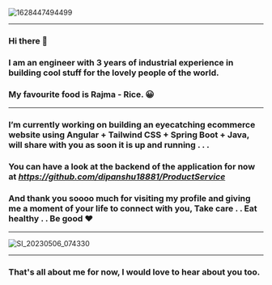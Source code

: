 ![1628447494499](https://github.com/dipanshu18881/dipanshu18881/assets/66013226/4fb7d8a0-0c3c-4208-9673-5a5b836f4591)

----
### Hi there 👋

<!--
**dipanshu18881/dipanshu18881** is a ✨ _special_ ✨ repository because its `README.md` (this file) appears on your GitHub profile.

Here are some ideas to get you started:

- 🔭 I’m currently working on ...
- 🌱 I’m currently learning ...
- 👯 I’m looking to collaborate on ...
- 🤔 I’m looking for help with ...
- 💬 Ask me about ...
- 📫 How to reach me: ...
- 😄 Pronouns: ...
- ⚡ Fun fact: ...
-->
<!--
### Dipanshu here ! 💙 -->
### I am an engineer with 3 years of industrial experience in building cool stuff for the lovely people of the world.
### My favourite food is Rajma - Rice. 😀

------------------
### I’m currently working on building an eyecatching ecommerce website using Angular + Tailwind CSS + Spring Boot + Java, will share with you as soon it is up and running . . . 

### You can have a look at the backend of the application for now at *https://github.com/dipanshu18881/ProductService*
<!--
------------------
### Landing page for business, you can visit it at *https://dipanshu18881.github.io/*
------------------
### *Website Preview* :
![Untitled design (1)](https://github.com/dipanshu18881/dipanshu18881/assets/66013226/e29f03d4-dc6d-41f4-af7f-d49157b5f35f)

-------------------
### You can always reach out to me on LinkedIn at *https://www.linkedin.com/in/dipanshu-b953401b4/*
<!--### For business related queries, please drop a mail at -> *mathuramenterprises@outlook.com*-->
### And thank you soooo much for visiting my profile and giving me a moment of your life to connect with you, Take care . . Eat healthy . . Be good ♥️
-------------------
![SI_20230506_074330](https://github.com/dipanshu18881/dipanshu18881/assets/66013226/665c0ccd-dd61-4c10-af69-5804c511fc4b)

------------------
### That's all about me for now, I would love to hear about you too.
